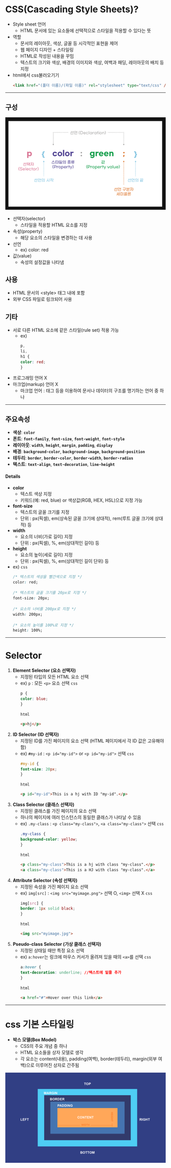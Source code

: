 # CSS(Cascading Style Sheets)?
- Style sheet 언어
    -  HTML 문서에 있는 요소들에 선택적으로 스타일을 적용할 수 있다는 뜻
- 역할 
    - 문서의 레이아웃, 색상, 글꼴 등 시각적인 표현을 제어
    - 웹 페이지 디자인 + 스타일링
    - HTML로 작성된 내용을 꾸밈
    - 텍스트의 크기와 색상, 배경의 이미지와 색상, 여백과 패딩, 레이아웃의 배치 등 지정
- html에서 css불러오기기
    ```html
    <link href="(폴더 이름)/(파일 이름)" rel="stylesheet" type="text/css" />
    ```
---
## 구성
![alt text](image-10.png)
- 선택자(selector)
    - 스타일을 적용할 HTML 요소를 지정
- 속성(property)
    - 해당 요소의 스타일을 변경하는 데 사용
- 선언
    - ex) color: red
- 값(value)
    - 속성의 설정값을 나타냄
## 사용
- HTML 문서의 \<style> 태그 내에 포함
- 외부 CSS 파일로 링크되어 사용
## 기타
- 서로 다른 HTML 요소에 같은 스타일(rule set) 적용 가능
    - ex) 
        ```css
        p,
        li,
        h1 {
        color: red;
        }
        ```
- 프로그래밍 언어 X <!-- (+HTML) -->
- 마크업(markup) 언어 X
    - 마크업 언어 : 태그 등을 이용하여 문서나 데이터의 구조를 명기하는 언어 중 하나
---
## 주요속성
- **색상**: **`color`**
- **폰트**: **`font-family`**, **`font-size`**, **`font-weight`**, **`font-style`**
- **레이아웃**: **`width`**, **`height`**, **`margin`**, **`padding`**, **`display`**
- **배경**: **`background-color`**, **`background-image`**, **`background-position`**
- **테두리**: **`border`**, **`border-color`**, **`border-width`**, **`border-radius`**
- **텍스트**: **`text-align`**, **`text-decoration`**, **`line-height`**
#### Details
- **color**
    - 텍스트 색상 지정
    - 키워드(예: red, blue) or 색상값(RGB, HEX, HSL)으로 지정 가능
- **font-size**
    - 텍스트의 글꼴 크기를 지정
    - 단위 : px(픽셀), em(상속된 글꼴 크기에 상대적), rem(루트 글꼴 크기에 상대적) 등
- **width**
    - 요소의 너비(가로 길이) 지정
    - 단위 : px(픽셀), %, em(상대적인 길이) 등
- **height**
    - 요소의 높이(세로 길이) 지정
    - 단위 : px(픽셀), %, em(상대적인 길이 단위) 등
- ex)
    ```css```
    ```css
    /* 텍스트의 색상을 빨간색으로 지정 */
    color: red;

    /* 텍스트의 글꼴 크기를 20px로 지정 */
    font-size: 20px;

    /* 요소의 너비를 200px로 지정 */
    width: 200px;

    /* 요소의 높이를 100%로 지정 */
    height: 100%;

    ```

---

# Selector
1. **Element Selector (요소 선택자)**
    - 지정된 타입의 모든 HTML 요소 선택
    - ex) `p` : 모든 `<p>` 요소 선택
        `css`
        ```css
        p {
        color: blue;
        }
        ```
        `html`
        ```html
        <p>hj</p>
        ```
2. **ID Selector (ID 선택자)**
    - 지정된 ID를 가진 페이지의 요소 선택 (HTML 페이지에서 각 ID 값은 고유해야 함)
    - ex) `#my-id` : `<p id="my-id">` or `<p id="my-id">` 선택
        `css`
        ```css
        #my-id {
        font-size: 20px;
        }
        ```
        `html`
        ```html
        <p id="my-id">This is a hj with ID "my-id".</p>
        ```
3. **Class Selector (클래스 선택자)**
    - 지정된 클래스를 가진 페이지의 요소 선택
    - 하나의 페이지에 여러 인스턴스의 동일한 클래스가 나타날 수 있음
    - ex) `.my-class` : `<p class="my-class">`, `<a class="my-class">` 선택
        `css`
        ```css
        .my-class {
        background-color: yellow;
        }
        ```
        `html`
        ```html
        <p class="my-class">This is a hj with class "my-class".</p>
        <a class="my-class">This is a HJ with class "my-class".</a>
        ```
4. **Attribute Selector (속성 선택자)**
    - 지정된 속성을 가진 페이지 요소 선택
    - ex) `img[src]` : `<img src="myimage.png">` 선택 O, `<img>` 선택 X
        `css`
        ```css
        img[src] {
        border: 1px solid black;
        }
        ```
        `html`
        ```html
        <img src="myimage.jpg">
        ```
5. **Pseudo-class Selector (가상 클래스 선택자)**
    - 지정된 상태일 때만 특정 요소 선택
    - ex) `a:hover`는 링크에 마우스 커서가 올려져 있을 때의 `<a>`를 선택
        `css`
        ```css
        a:hover {
        text-decoration: underline; //텍스트에 밑줄 추가
        }
        ```
        `html`
        ```html
        <a href="#">Hover over this link</a>
        ```
---
# css 기본 스타일링
- **박스 모델(Box Model)**
    - CSS의 주요 개념 중 하나
    - HTML 요소들을 상자 모델로 생각
    - 각 요소는 content(내용), padding(여백), border(테두리), margin(외부 여백)으로 이루어진 상자로 간주됨

![alt text](image-11.png)